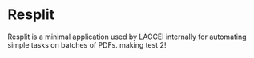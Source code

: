 # Resplit
Resplit is a minimal application used by LACCEI internally for automating simple tasks on batches of PDFs.
making test 2! 
